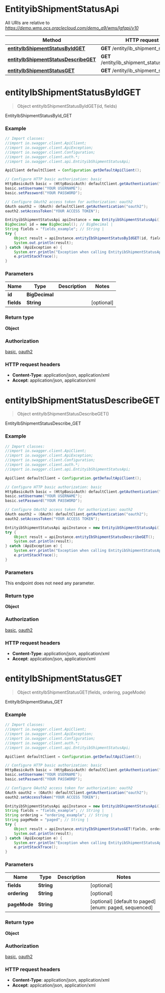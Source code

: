 # EntityibShipmentStatusApi

All URIs are relative to *https://demo.wms.ocs.oraclecloud.com/demo_a9/wms/lgfapi/v10*

Method | HTTP request | Description
------------- | ------------- | -------------
[**entityIbShipmentStatusByIdGET**](EntityibShipmentStatusApi.md#entityIbShipmentStatusByIdGET) | **GET** /entity/ib_shipment_status/{id} | EntityIbShipmentStatusById_GET
[**entityIbShipmentStatusDescribeGET**](EntityibShipmentStatusApi.md#entityIbShipmentStatusDescribeGET) | **GET** /entity/ib_shipment_status/describe | EntityIbShipmentStatusDescribe_GET
[**entityIbShipmentStatusGET**](EntityibShipmentStatusApi.md#entityIbShipmentStatusGET) | **GET** /entity/ib_shipment_status | EntityIbShipmentStatus_GET


<a name="entityIbShipmentStatusByIdGET"></a>
# **entityIbShipmentStatusByIdGET**
> Object entityIbShipmentStatusByIdGET(id, fields)

EntityIbShipmentStatusById_GET



### Example
```java
// Import classes:
//import io.swagger.client.ApiClient;
//import io.swagger.client.ApiException;
//import io.swagger.client.Configuration;
//import io.swagger.client.auth.*;
//import io.swagger.client.api.EntityibShipmentStatusApi;

ApiClient defaultClient = Configuration.getDefaultApiClient();

// Configure HTTP basic authorization: basic
HttpBasicAuth basic = (HttpBasicAuth) defaultClient.getAuthentication("basic");
basic.setUsername("YOUR USERNAME");
basic.setPassword("YOUR PASSWORD");

// Configure OAuth2 access token for authorization: oauth2
OAuth oauth2 = (OAuth) defaultClient.getAuthentication("oauth2");
oauth2.setAccessToken("YOUR ACCESS TOKEN");

EntityibShipmentStatusApi apiInstance = new EntityibShipmentStatusApi();
BigDecimal id = new BigDecimal(); // BigDecimal | 
String fields = "fields_example"; // String | 
try {
    Object result = apiInstance.entityIbShipmentStatusByIdGET(id, fields);
    System.out.println(result);
} catch (ApiException e) {
    System.err.println("Exception when calling EntityibShipmentStatusApi#entityIbShipmentStatusByIdGET");
    e.printStackTrace();
}
```

### Parameters

Name | Type | Description  | Notes
------------- | ------------- | ------------- | -------------
 **id** | **BigDecimal**|  |
 **fields** | **String**|  | [optional]

### Return type

**Object**

### Authorization

[basic](../README.md#basic), [oauth2](../README.md#oauth2)

### HTTP request headers

 - **Content-Type**: application/json, application/xml
 - **Accept**: application/json, application/xml

<a name="entityIbShipmentStatusDescribeGET"></a>
# **entityIbShipmentStatusDescribeGET**
> Object entityIbShipmentStatusDescribeGET()

EntityIbShipmentStatusDescribe_GET



### Example
```java
// Import classes:
//import io.swagger.client.ApiClient;
//import io.swagger.client.ApiException;
//import io.swagger.client.Configuration;
//import io.swagger.client.auth.*;
//import io.swagger.client.api.EntityibShipmentStatusApi;

ApiClient defaultClient = Configuration.getDefaultApiClient();

// Configure HTTP basic authorization: basic
HttpBasicAuth basic = (HttpBasicAuth) defaultClient.getAuthentication("basic");
basic.setUsername("YOUR USERNAME");
basic.setPassword("YOUR PASSWORD");

// Configure OAuth2 access token for authorization: oauth2
OAuth oauth2 = (OAuth) defaultClient.getAuthentication("oauth2");
oauth2.setAccessToken("YOUR ACCESS TOKEN");

EntityibShipmentStatusApi apiInstance = new EntityibShipmentStatusApi();
try {
    Object result = apiInstance.entityIbShipmentStatusDescribeGET();
    System.out.println(result);
} catch (ApiException e) {
    System.err.println("Exception when calling EntityibShipmentStatusApi#entityIbShipmentStatusDescribeGET");
    e.printStackTrace();
}
```

### Parameters
This endpoint does not need any parameter.

### Return type

**Object**

### Authorization

[basic](../README.md#basic), [oauth2](../README.md#oauth2)

### HTTP request headers

 - **Content-Type**: application/json, application/xml
 - **Accept**: application/json, application/xml

<a name="entityIbShipmentStatusGET"></a>
# **entityIbShipmentStatusGET**
> Object entityIbShipmentStatusGET(fields, ordering, pageMode)

EntityIbShipmentStatus_GET



### Example
```java
// Import classes:
//import io.swagger.client.ApiClient;
//import io.swagger.client.ApiException;
//import io.swagger.client.Configuration;
//import io.swagger.client.auth.*;
//import io.swagger.client.api.EntityibShipmentStatusApi;

ApiClient defaultClient = Configuration.getDefaultApiClient();

// Configure HTTP basic authorization: basic
HttpBasicAuth basic = (HttpBasicAuth) defaultClient.getAuthentication("basic");
basic.setUsername("YOUR USERNAME");
basic.setPassword("YOUR PASSWORD");

// Configure OAuth2 access token for authorization: oauth2
OAuth oauth2 = (OAuth) defaultClient.getAuthentication("oauth2");
oauth2.setAccessToken("YOUR ACCESS TOKEN");

EntityibShipmentStatusApi apiInstance = new EntityibShipmentStatusApi();
String fields = "fields_example"; // String | 
String ordering = "ordering_example"; // String | 
String pageMode = "paged"; // String | 
try {
    Object result = apiInstance.entityIbShipmentStatusGET(fields, ordering, pageMode);
    System.out.println(result);
} catch (ApiException e) {
    System.err.println("Exception when calling EntityibShipmentStatusApi#entityIbShipmentStatusGET");
    e.printStackTrace();
}
```

### Parameters

Name | Type | Description  | Notes
------------- | ------------- | ------------- | -------------
 **fields** | **String**|  | [optional]
 **ordering** | **String**|  | [optional]
 **pageMode** | **String**|  | [optional] [default to paged] [enum: paged, sequenced]

### Return type

**Object**

### Authorization

[basic](../README.md#basic), [oauth2](../README.md#oauth2)

### HTTP request headers

 - **Content-Type**: application/json, application/xml
 - **Accept**: application/json, application/xml

